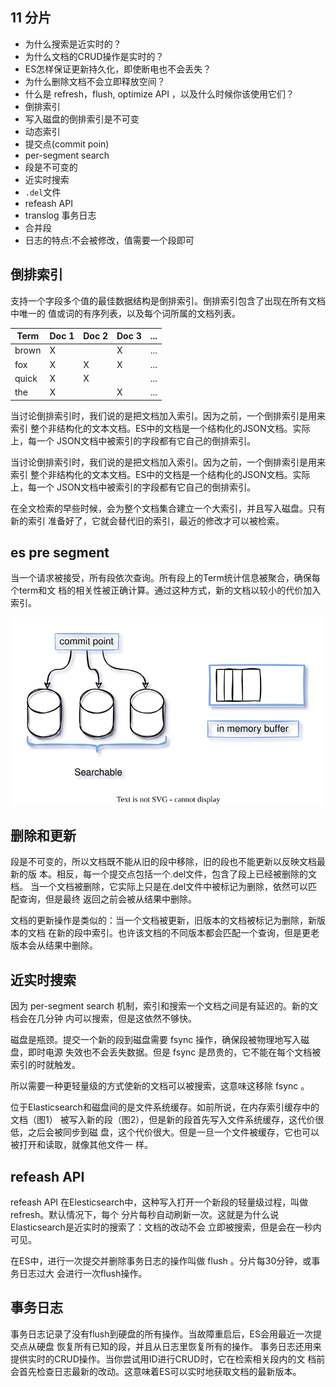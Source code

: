 ## 11 分片

- 为什么搜索是近实时的？
- 为什么文档的CRUD操作是实时的？
- ES怎样保证更新持久化，即使断电也不会丢失？ 
- 为什么删除文档不会立即释放空间？ 
- 什么是 refresh，flush, optimize API ，以及什么时候你该使用它们？
- 倒排索引
- 写入磁盘的倒排索引是不可变
- 动态索引
- 提交点(commit poin)
- per-segment search
- 段是不可变的
- 近实时搜索
- `.del`文件
- refeash API
- translog 事务日志
- 合并段
- 日志的特点:不会被修改，值需要一个段即可

## 倒排索引

支持一个字段多个值的最佳数据结构是倒排索引。倒排索引包含了出现在所有文档中唯一的 值或词的有序列表，以及每个词所属的文档列表。

|Term | Doc 1 | Doc 2 | Doc 3 | ...
------|-------|-------|-------|---------
brown | X | | X | ... 
fox | X | X | X | ... 
quick | X | X | | ... 
the | X | | X | ...

当讨论倒排索引时，我们说的是把文档加入索引。因为之前，一个倒排索引是用来索引 整个非结构化的文本文档。ES中的文档是一个结构化的JSON文档。实际上，每一个 JSON文档中被索引的字段都有它自己的倒排索引。

当讨论倒排索引时，我们说的是把文档加入索引。因为之前，一个倒排索引是用来索引 整个非结构化的文本文档。ES中的文档是一个结构化的JSON文档。实际上，每一个 JSON文档中被索引的字段都有它自己的倒排索引。

在全文检索的早些时候，会为整个文档集合建立一个大索引，并且写入磁盘。只有新的索引 准备好了，它就会替代旧的索引，最近的修改才可以被检索。

## es pre segment

当一个请求被接受，所有段依次查询。所有段上的Term统计信息被聚合，确保每个term和文 档的相关性被正确计算。通过这种方式，新的文档以较小的代价加入索引。

![es-per-segment-search.drawio.svg](./images/es-per-segment-search.drawio.svg)


## 删除和更新

段是不可变的，所以文档既不能从旧的段中移除，旧的段也不能更新以反映文档最新的版 本。相反，每一个提交点包括一个.del文件，包含了段上已经被删除的文档。 当一个文档被删除，它实际上只是在.del文件中被标记为删除，依然可以匹配查询，但是最终 返回之前会被从结果中删除。

文档的更新操作是类似的：当一个文档被更新，旧版本的文档被标记为删除，新版本的文档 在新的段中索引。也许该文档的不同版本都会匹配一个查询，但是更老版本会从结果中删除。

## 近实时搜索

因为 per-segment search 机制，索引和搜索一个文档之间是有延迟的。新的文档会在几分钟 内可以搜索，但是这依然不够快。 

磁盘是瓶颈。提交一个新的段到磁盘需要 fsync 操作，确保段被物理地写入磁盘，即时电源 失效也不会丢失数据。但是 fsync 是昂贵的，它不能在每个文档被索引的时就触发。

所以需要一种更轻量级的方式使新的文档可以被搜索，这意味这移除 fsync 。 

位于Elasticsearch和磁盘间的是文件系统缓存。如前所说，在内存索引缓存中的文档（图1） 被写入新的段（图2），但是新的段首先写入文件系统缓存，这代价很低，之后会被同步到磁 盘，这个代价很大。但是一旦一个文件被缓存，它也可以被打开和读取，就像其他文件一 样。

## refeash API

refeash API 在Elesticsearch中，这种写入打开一个新段的轻量级过程，叫做refresh。默认情况下，每个 分片每秒自动刷新一次。这就是为什么说Elasticsearch是近实时的搜索了：文档的改动不会 立即被搜索，但是会在一秒内可见。

在ES中，进行一次提交并删除事务日志的操作叫做 flush 。分片每30分钟，或事务日志过大 会进行一次flush操作。

## 事务日志

事务日志记录了没有flush到硬盘的所有操作。当故障重启后，ES会用最近一次提交点从硬盘 恢复所有已知的段，并且从日志里恢复所有的操作。 事务日志还用来提供实时的CRUD操作。当你尝试用ID进行CRUD时，它在检索相关段内的文 档前会首先检查日志最新的改动。这意味着ES可以实时地获取文档的最新版本。
